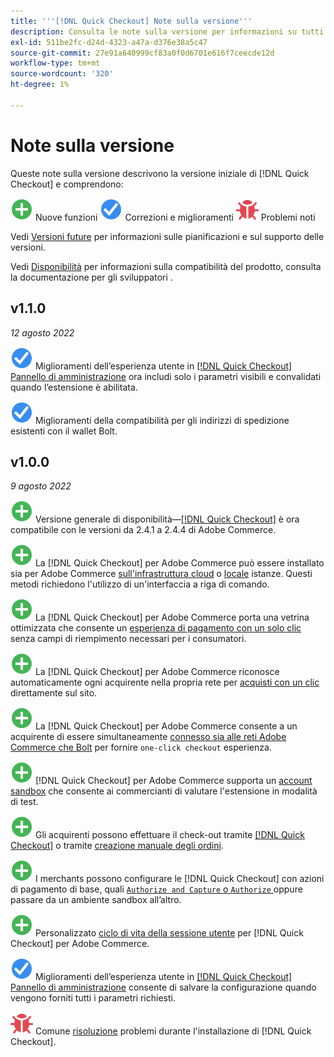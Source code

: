 ```yaml
---
title: '''[!DNL Quick Checkout] Note sulla versione'''
description: Consulta le note sulla versione per informazioni su tutti [!DNL Quick Checkout] versioni.
exl-id: 511be2fc-d24d-4323-a47a-d376e38a5c47
source-git-commit: 27e91a640999cf83a0f0d6701e616f7ceecde12d
workflow-type: tm+mt
source-wordcount: '320'
ht-degree: 1%

---
```


# Note sulla versione

Queste note sulla versione descrivono la versione iniziale di [!DNL Quick Checkout] e comprendono:

![Nuovo](../assets/new.svg) Nuove funzioni
![Problema risolto](../assets/fix.svg) Correzioni e miglioramenti
![Problema noto](../assets/bug.svg) Problemi noti

Vedi [Versioni future](https://devdocs.magento.com/release/) per informazioni sulle pianificazioni e sul supporto delle versioni.

Vedi [Disponibilità](https://devdocs.magento.com/release/availability.html) per informazioni sulla compatibilità del prodotto, consulta la documentazione per gli sviluppatori .

## v1.1.0

_12 agosto 2022_

![Problema risolto](../assets/fix.svg)<!-- Issue BOLT-375 --> Miglioramenti dell’esperienza utente in [[!DNL Quick Checkout] Pannello di amministrazione](https://experienceleague.adobe.com/docs/commerce-merchant-services/quick-checkout/getting-started/onboarding.html#enable-extension) ora includi solo i parametri visibili e convalidati quando l’estensione è abilitata.

![Problema risolto](../assets/fix.svg)<!-- Issue BOLT-349 --> Miglioramenti della compatibilità per gli indirizzi di spedizione esistenti con il wallet Bolt.

## v1.0.0

_9 agosto 2022_

![Nuovo](../assets/new.svg)<!-- Issue BOLT-341 --> Versione generale di disponibilità—[[!DNL Quick Checkout]](https://marketplace.magento.com/magento-quick-checkout.html) è ora compatibile con le versioni da 2.4.1 a 2.4.4 di Adobe Commerce.

![Nuovo](../assets/new.svg)<!-- Issue BOLT-340 --> La [!DNL Quick Checkout] per Adobe Commerce può essere installato sia per Adobe Commerce [sull&#39;infrastruttura cloud](install.md#adobe-commerce-on-cloud-infrastructure) o [locale](install.md#on-premises) istanze. Questi metodi richiedono l&#39;utilizzo di un&#39;interfaccia a riga di comando.

![Nuovo](../assets/new.svg)<!-- Issue BOLT-1 --> La [!DNL Quick Checkout] per Adobe Commerce porta una vetrina ottimizzata che consente un [esperienza di pagamento con un solo clic](overview.md) senza campi di riempimento necessari per i consumatori.

![Nuovo](../assets/new.svg)<!-- Issue BOLT-1 --> La [!DNL Quick Checkout] per Adobe Commerce riconosce automaticamente ogni acquirente nella propria rete per [acquisti con un clic](checkout-flow.md) direttamente sul sito.

![Nuovo](../assets/new.svg)<!-- Issue BOLT-1 --> La [!DNL Quick Checkout] per Adobe Commerce consente a un acquirente di essere simultaneamente [connesso sia alle reti Adobe Commerce che Bolt](checkout-flow.md/#quick-checkout-use-cases) per fornire `one-click checkout` esperienza.

![Nuovo](../assets/new.svg)<!-- Issue BOLT-218 --> [!DNL Quick Checkout] per Adobe Commerce supporta un [account sandbox](testing.md#testing-in-sandbox) che consente ai commercianti di valutare l&#39;estensione in modalità di test.

![Nuovo](../assets/new.svg)<!-- Issue BOLT-780 --> Gli acquirenti possono effettuare il check-out tramite [[!DNL Quick Checkout]](checkout-page.md) o tramite [creazione manuale degli ordini](create-order-admin.md).

![Nuovo](../assets/new.svg)<!-- Issue BOLT-666 --> I merchants possono configurare le [!DNL Quick Checkout] con azioni di pagamento di base, quali [`Authorize and Capture` o `Authorize` ](onboarding.md#complete-admin-configuration)oppure passare da un ambiente sandbox all’altro.

![Nuovo](../assets/new.svg)<!-- Issue BOLT-288 --> Personalizzato [ciclo di vita della sessione utente](user-session-lifetime.md) per [!DNL Quick Checkout] per Adobe Commerce.

![Problema risolto](../assets/fix.svg)<!-- Issue BOLT-375 --> Miglioramenti dell’esperienza utente in [[!DNL Quick Checkout] Pannello di amministrazione](https://experienceleague.adobe.com/docs/commerce-merchant-services/quick-checkout/getting-started/onboarding.html#enable-extension) consente di salvare la configurazione quando vengono forniti tutti i parametri richiesti.

![Problema noto](../assets/bug.svg)<!-- Issue BOLT-342 --> Comune [risoluzione](https://support.magento.com/hc/en-us/articles/6909450342541) problemi durante l&#39;installazione di [!DNL Quick Checkout].
